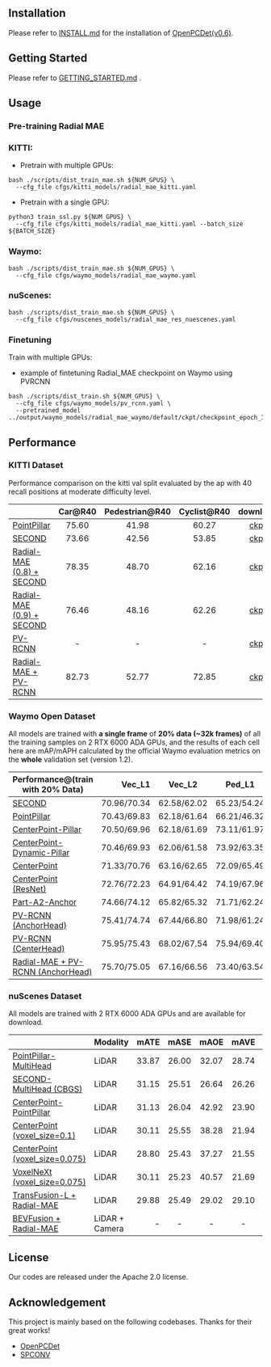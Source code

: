 ## Installation

Please refer to [INSTALL.md](docs/INSTALL.md) for the installation of [OpenPCDet(v0.6)](https://github.com/open-mmlab/OpenPCDet).

## Getting Started

Please refer to [GETTING_STARTED.md](docs/GETTING_STARTED.md) .

## Usage

### Pre-training Radial MAE

### KITTI:

* Pretrain with multiple GPUs:
```shell
bash ./scripts/dist_train_mae.sh ${NUM_GPUS} \
  --cfg_file cfgs/kitti_models/radial_mae_kitti.yaml
```
* Pretrain with a single GPU:
```shell
python3 train_ssl.py ${NUM_GPUS} \
  --cfg_file cfgs/kitti_models/radial_mae_kitti.yaml --batch_size ${BATCH_SIZE}
```

### Waymo:

```shell
bash ./scripts/dist_train_mae.sh ${NUM_GPUS} \
  --cfg_file cfgs/waymo_models/radial_mae_waymo.yaml
```

### nuScenes:

```shell
bash ./scripts/dist_train_mae.sh ${NUM_GPUS} \
  --cfg_file cfgs/nuscenes_models/radial_mae_res_nuescenes.yaml
```

### Finetuning

Train with multiple GPUs:
* example of fintetuning Radial_MAE checkpoint on Waymo using PVRCNN
```shell
bash ./scripts/dist_train.sh ${NUM_GPUS} \
  --cfg_file cfgs/waymo_models/pv_rcnn.yaml \
  --pretrained_model ../output/waymo_models/radial_mae_waymo/default/ckpt/checkpoint_epoch_30.pth
```

## Performance

### KITTI Dataset

Performance comparison on the kitti val split evaluated by the ap with 40 recall positions at moderate difficulty level.

|                                             | Car@R40 | Pedestrian@R40 | Cyclist@R40  | download | 
|---------------------------------------------|:-------:|:--------------:|:------------:|:--------:|
| [PointPillar](tools/cfgs/kitti_models/pointpillar.yaml) | 75.60 | 41.98 | 60.27 | [ckpt]() | 
| [SECOND](tools/cfgs/kitti_models/second.yaml)       | 73.66 | 42.56 | 53.85 | [ckpt]() |
| [Radial-MAE (0.8) + SECOND]()       | 78.35 | 48.70 | 62.16  | [ckpt]() |
| [Radial-MAE (0.9) + SECOND]()       | 76.46  | 48.16 | 62.26 | [ckpt]() |
| [PV-RCNN](tools/cfgs/kitti_models/pv_rcnn.yaml) | - | - | - | [ckpt]() |
| [Radial-MAE + PV-RCNN]() | 82.73 | 52.77 | 72.85 | [ckpt]() |




### Waymo Open Dataset

All models are trained with **a single frame** of **20% data (~32k frames)** of all the training samples on 2 RTX 6000 ADA GPUs, and the results of each cell here are mAP/mAPH calculated by the official Waymo evaluation metrics on the **whole** validation set (version 1.2).    

|    Performance@(train with 20\% Data)            | Vec_L1 | Vec_L2 | Ped_L1 | Ped_L2 | Cyc_L1 | Cyc_L2 |  
|---------------------------------------------|----------:|:-------:|:-------:|:-------:|:-------:|:-------:|
| [SECOND](tools/cfgs/waymo_models/second.yaml) | 70.96/70.34|62.58/62.02|65.23/54.24	|57.22/47.49|	57.13/55.62 |	54.97/53.53 | 
| [PointPillar](tools/cfgs/waymo_models/pointpillar_1x.yaml) | 70.43/69.83 |	62.18/61.64 | 66.21/46.32|58.18/40.64|55.26/51.75|53.18/49.80 |
[CenterPoint-Pillar](tools/cfgs/waymo_models/centerpoint_pillar_1x.yaml)| 70.50/69.96|62.18/61.69|73.11/61.97|65.06/55.00|65.44/63.85|62.98/61.46| 
[CenterPoint-Dynamic-Pillar](tools/cfgs/waymo_models/centerpoint_dyn_pillar_1x.yaml)| 70.46/69.93|62.06/61.58|73.92/63.35|65.91/56.33|66.24/64.69|63.73/62.24| 
[CenterPoint](tools/cfgs/waymo_models/centerpoint_without_resnet.yaml)| 71.33/70.76|63.16/62.65|	72.09/65.49	|64.27/58.23|	68.68/67.39	|66.11/64.87|
| [CenterPoint (ResNet)](tools/cfgs/waymo_models/centerpoint.yaml)|72.76/72.23|64.91/64.42	|74.19/67.96	|66.03/60.34|	71.04/69.79	|68.49/67.28 |
| [Part-A2-Anchor](tools/cfgs/waymo_models/PartA2.yaml) | 74.66/74.12	|65.82/65.32	|71.71/62.24	|62.46/54.06	|66.53/65.18	|64.05/62.75 |
| [PV-RCNN (AnchorHead)](tools/cfgs/waymo_models/pv_rcnn.yaml) | 75.41/74.74	|67.44/66.80	|71.98/61.24	|63.70/53.95	|65.88/64.25	|63.39/61.82 | 
| [PV-RCNN (CenterHead)](tools/cfgs/waymo_models/pv_rcnn_with_centerhead_rpn.yaml) | 75.95/75.43	|68.02/67.54	|75.94/69.40	|67.66/61.62	|70.18/68.98	|67.73/66.57|
| [Radial-MAE + PV-RCNN (AnchorHead)]() | 75.70/75.05 |	67.16/66.56|	73.40/63.54| 64.47/55.63 | 67.91/66.45	|	65.40/63.99|


### nuScenes Dataset 

All models are trained with 2 RTX 6000 ADA GPUs and are available for download.

|                                                                                                    | Modality |  mATE |  mASE  |  mAOE  | mAVE  | mAAE  |  mAP  |  NDS   |                                              download                                              | 
|----------------------------------------------------------------------------------------------------|----------|------:|:------:|:------:|:-----:|:-----:|:-----:|:------:|:--------------------------------------------------------------------------------------------------:|
| [PointPillar-MultiHead](tools/cfgs/nuscenes_models/cbgs_pp_multihead.yaml)                         | LiDAR    | 33.87 | 26.00  | 32.07  | 28.74 | 20.15 | 44.63 | 58.23  |  [model-23M](https://drive.google.com/file/d/1p-501mTWsq0G9RzroTWSXreIMyTUUpBM/view?usp=sharing)   | 
| [SECOND-MultiHead (CBGS)](tools/cfgs/nuscenes_models/cbgs_second_multihead.yaml)                   | LiDAR    | 31.15 | 25.51  | 26.64  | 26.26 | 20.46 | 50.59 | 62.29  |  [model-35M](https://drive.google.com/file/d/1bNzcOnE3u9iooBFMk2xK7HqhdeQ_nwTq/view?usp=sharing)   |
| [CenterPoint-PointPillar](tools/cfgs/nuscenes_models/cbgs_dyn_pp_centerpoint.yaml)                 | LiDAR    | 31.13 | 26.04  | 42.92  | 23.90 | 19.14 | 50.03 | 60.70  |  [model-23M](https://drive.google.com/file/d/1UvGm6mROMyJzeSRu7OD1leU_YWoAZG7v/view?usp=sharing)   |
| [CenterPoint (voxel_size=0.1)](tools/cfgs/nuscenes_models/cbgs_voxel01_res3d_centerpoint.yaml)     | LiDAR    | 30.11 | 25.55  | 38.28  | 21.94 | 18.87 | 56.03 | 64.54  |  [model-34M](https://drive.google.com/file/d/1Cz-J1c3dw7JAWc25KRG1XQj8yCaOlexQ/view?usp=sharing)   |
| [CenterPoint (voxel_size=0.075)](tools/cfgs/nuscenes_models/cbgs_voxel0075_res3d_centerpoint.yaml) | LiDAR    | 28.80 | 25.43  | 37.27  | 21.55 | 18.24 | 59.22 | 66.48  |  [model-34M](https://drive.google.com/file/d/1XOHAWm1MPkCKr1gqmc3TWi5AYZgPsgxU/view?usp=sharing)   |
| [VoxelNeXt (voxel_size=0.075)](tools/cfgs/nuscenes_models/cbgs_voxel0075_voxelnext.yaml)           | LiDAR    | 30.11 | 25.23  | 40.57  | 21.69 | 18.56 | 60.53 | 66.65  | [model-31M](https://drive.google.com/file/d/1IV7e7G9X-61KXSjMGtQo579pzDNbhwvf/view?usp=share_link) |
| [TransFusion-L + Radial-MAE](tools/cfgs/nuscenes_models/transfusion_lidar.yaml)                    | LiDAR    | 29.88 | 25.49  | 29.02  | 29.10 | 19.04 | 62.80 | 68.15  | [model-32M]() |
| [BEVFusion + Radial-MAE](tools/cfgs/nuscenes_models/bevfusion.yaml)                                | LiDAR + Camera    | -     | -      | -      | -     | -     | -     | -      | [model-157M]() |



##  License
Our codes are released under the Apache 2.0 license.

## Acknowledgement

This project is mainly based on the following codebases. Thanks for their great works!

* [OpenPCDet](https://github.com/open-mmlab/OpenPCDet)
* [SPCONV](https://github.com/traveller59/spconv)

